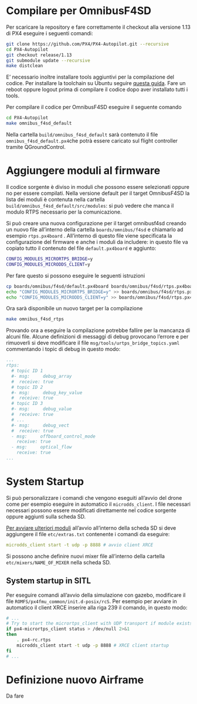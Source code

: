 # Compilare per OmnibusF4SD

Per scaricare la repository e fare correttamente il checkout alla versione 1.13 di PX4 eseguire i seguenti comandi:

```bash
git clone https://github.com/PX4/PX4-Autopilot.git --recursive
cd PX4-Autopilot
git checkout release/1.13
git submodule update --recursive
make distclean
```

E’ necessario inoltre installare tools aggiuntivi per la compilazione del codice. Per installare la toolchain su Ubuntu seguire [questa guida](https://docs.px4.io/v1.13/en/dev_setup/dev_env_linux_ubuntu.html). Fare un reboot oppure logout prima di compilare il codice dopo aver installato tutti i tools. 

Per compilare il codice per OmnibusF4SD eseguire il seguente comando

```bash
cd PX4-Autopilot
make omnibus_f4sd_default
```

Nella cartella `build/omnibus_f4sd_default` sarà contenuto il file `omnibus_f4sd_default.px4`che potrà essere caricato sul flight controller tramite QGroundControl. 

# Aggiungere moduli al firmware

Il codice sorgente è diviso in moduli che possono essere selezionati oppure no per essere compilati. Nella versione default per il target OmnibusF4SD la lista dei moduli è contenuta nella cartella `build/omnibus_f4sd_default/src/modules`: si può vedere che manca il modulo RTPS necessario per la comunicazione. 

Si può creare una nuova configurazione per il target omnibusf4sd creando un nuovo file all’interno della cartella `boards/omnibus/f4sd` e chiamarlo ad esempio `rtps.px4board` . All’interno di questo file viene specificata la configurazione del firmware e anche i moduli da includere: in questo file va copiato tutto il contenuto del file `default.px4board` e aggiunto: 

```bash
CONFIG_MODULES_MICRORTPS_BRIDGE=y
CONFIG_MODULES_MICRODDS_CLIENT=y
```

Per fare questo si possono eseguire le seguenti istruzioni

```bash
cp boards/omnibus/f4sd/default.px4board boards/omnibus/f4sd/rtps.px4board
echo "CONFIG_MODULES_MICRORTPS_BRIDGE=y" >> boards/omnibus/f4sd/rtps.px4board
echo "CONFIG_MODULES_MICRODDS_CLIENT=y" >> boards/omnibus/f4sd/rtps.px4board
```

Ora sarà disponibile un nuovo target per la compilazione

```bash
make omnibus_f4sd_rtps
```

Provando ora a eseguire la compilazione potrebbe fallire per la mancanza di alcuni file. Alcune definizioni di messaggi di debug provocano l’errore e per rimuoverli si deve modificare il file `msg/tools/urtps_bridge_topics.yaml` commentando i topic di debug in questo modo: 

```yaml
...
rtps:
  # topic ID 1
  #- msg:     debug_array
  #  receive: true
  # topic ID 2
  #- msg:     debug_key_value
  #  receive: true
  # topic ID 3
  #- msg:     debug_value
  #  receive: true
  # ...
  #- msg:     debug_vect
  #  receive: true
  - msg:     offboard_control_mode
    receive: true
  - msg:     optical_flow
    receive: true
...
```

# System Startup

Si può personalizzare i comandi che vengono eseguiti all’avvio del drone come per esempio eseguire in automatico il `microdds_client`. I file necessari necessari possono essere modificati direttamente nel codice sorgente oppure aggiunti sulla scheda SD. 

[Per avviare ulteriori moduli](https://docs.px4.io/v1.13/en/concept/system_startup.html) all’avvio all’interno della scheda SD si deve aggiungere il file `etc/extras.txt`  contenente i comandi da eseguire:

```yaml
microdds_client start -t udp -p 8888 # avvio client XRCE
```

Si possono anche definire nuovi mixer file all’interno della cartella `etc/mixers/NAME_OF_MIXER` nella scheda SD. 

## System startup in SITL

Per eseguire comandi all’avvio della simulazione con gazebo, modificare il file `ROMFS/px4fmu_common/init.d-posix/rcS`. Per esempio per avviare in automatico il client XRCE inserire alla riga 239 il comando, in questo modo: 

```bash
# ...
# Try to start the micrortps_client with UDP transport if module exists
if px4-micrortps_client status > /dev/null 2>&1
then
	. px4-rc.rtps
	microdds_client start -t udp -p 8888 # XRCE client startup
fi
# ...
```

# Definizione nuovo Airframe
Da fare
